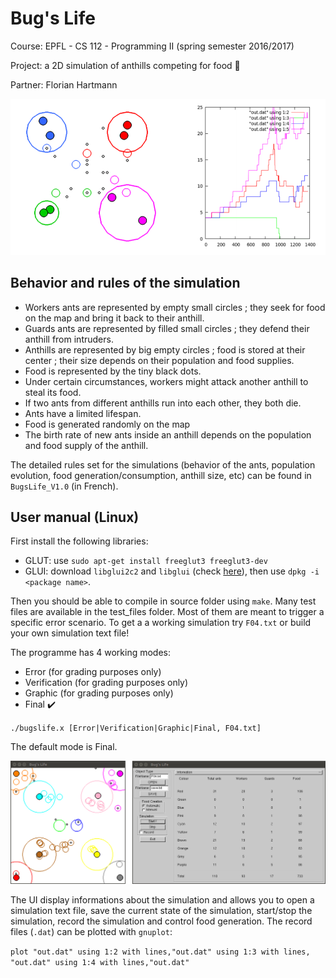 # Bug's Life

Course: EPFL - CS 112 - Programming II (spring semester 2016/2017)

Project: a 2D simulation of anthills competing for food 🐜

Partner: Florian Hartmann

![Alt](pic_0.PNG)

## Behavior and rules of the simulation

- Workers ants are represented by empty small circles ; they seek for food on the map and bring it back to their anthill.
- Guards ants are represented by filled small circles ; they defend their anthill from intruders.
- Anthills are represented by big empty circles ; food is stored at their center ; their size depends on their population and food supplies.
- Food is represented by the tiny black dots.
- Under certain circumstances, workers might attack another anthill to steal its food.
- If two ants from different anthills run into each other, they both die.
- Ants have a limited lifespan.
- Food is generated randomly on the map
- The birth rate of new ants inside an anthill depends on the population and food supply of the anthill.

The detailed rules set for the simulations (behavior of the ants, population evolution, food generation/consumption, anthill size, etc) can be found in `BugsLife_V1.0` (in French).

[//]: <> (## Simulation text files format WIP)

## User manual (Linux)

First install the following libraries:

- GLUT: use `sudo apt-get install freeglut3 freeglut3-dev`
- GLUI: download `libglui2c2` and `libglui` (check [here](http://www.rpmseek.com/index.html?hl=com)), then use `dpkg -i <package name>`.

Then you should be able to compile in source folder using `make`. Many test files are available in the test_files folder. Most of them are meant to trigger a specific error scenario. To get a a working simulation try `F04.txt` or build your own simulation text file! 

The programme has 4 working modes:

- Error (for grading purposes only)
- Verification (for grading purposes only)
- Graphic (for grading purposes only)
- Final ✔️

`./bugslife.x [Error|Verification|Graphic|Final, F04.txt]`

The default mode is Final.

![Alt](pic_3.png)

The UI display informations about the simulation and allows you to open a simulation text file, save the current state of the simulation, start/stop the simulation, record the simulation and control food generation. The record files (`.dat`) can be plotted with `gnuplot`: 

`plot "out.dat" using 1:2 with lines,"out.dat" using 1:3 with lines, "out.dat" using 1:4 with lines,"out.dat"`

